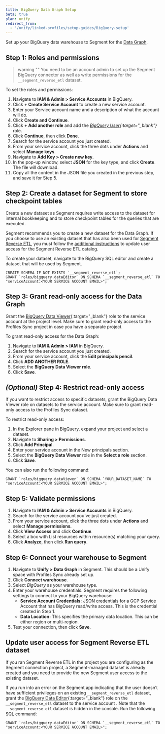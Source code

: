 ```yaml
---
title: BigQuery Data Graph Setup
beta: true
plan: unify
redirect_from:
  - '/unify/linked-profiles/setup-guides/BigQuery-setup'
---
```


Set up your BigQuery data warehouse to Segment for the [Data Graph](/docs/unify/data-graph/data-graph/).  

## Step 1: Roles and permissions
> warning ""
> You need to be an account admin to set up the Segment BigQuery connector as well as write permissions for the `__segment_reverse_etl` dataset.

To set the roles and permissions: 
1. Navigate to **IAM & Admin > Service Accounts** in BigQuery.
2. Click **+ Create Service Account** to create a new service account.
3. Enter your Service account name and a description of what the account will do.
4. Click **Create and Continue**.
5. Click **+ Add another role** and add the *[BigQuery User](https://cloud.google.com/bigquery/docs/access-control#bigquery.user){:target="_blank"}* role.
6. Click **Continue**, then click **Done**.
7. Search for the service account you just created.
8. From your service account, click the three dots under **Actions** and select **Manage keys**.
9. Navigate to **Add Key > Create new key**.
10. In the pop-up window, select **JSON** for the key type, and click **Create**. The file will download. 
11. Copy all the content in the JSON file you created in the previous step, and save it for Step 5. 


## Step 2: Create a dataset for Segment to store checkpoint tables
Create a new dataset as Segment requires write access to the dataset for internal bookkeeping and to store checkpoint tables for the queries that are executed. 

Segment recommends you to create a new dataset for the Data Graph. If you choose to use an existing dataset that has also been used for [Segment Reverse ETL](/docs/connections/reverse-etl/), you must follow the [additional instructions](/docs/unify/data-graph/setup-guides/bigquery-setup/#update-user-access-for-segment-reverse-etl-dataset) to update user access for the Segment Reverse ETL catalog.

To create your dataset, navigate to the BigQuery SQL editor and create a dataset that will be used by Segment. 

```
CREATE SCHEMA IF NOT EXISTS `__segment_reverse_etl`;
GRANT `roles/bigquery.dataEditor` ON SCHEMA `__segment_reverse_etl` TO "serviceAccount:<YOUR SERVICE ACCOUNT EMAIL>";
```

## Step 3: Grant read-only access for the Data Graph 
Grant the [BigQuery Data Viewer](https://cloud.google.com/bigquery/docs/access-control#bigquery.dataViewer){:target="_blank"} role to the service account at the project level. Make sure to grant read-only access to the Profiles Sync project in case you have a separate project.

To grant read-only access for the Data Graph: 
1. Navigate to **IAM & Admin > IAM** in BigQuery.
2. Search for the service account you just created.
3. From your service account, click the **Edit principals pencil**.
4. Click **ADD ANOTHER ROLE**.
5. Select the **BigQuery Data Viewer role**.
6. Click **Save**.

## *(Optional)* Step 4: Restrict read-only access
If you want to restrict access to specific datasets, grant the BigQuery Data Viewer role on datasets to the service account. Make sure to grant read-only access to the Profiles Sync dataset.

To restrict read-only access:
1. In the Explorer pane in BigQuery, expand your project and select a dataset.
2. Navigate to **Sharing > Permissions**.
3. Click **Add Principal**.
4. Enter your service account in the New principals section.
5. Select the **BigQuery Data Viewer** role in the **Select a role** section.
6. Click **Save**.

You can also run the following command:

```
GRANT `roles/bigquery.dataViewer` ON SCHEMA `YOUR_DATASET_NAME` TO "serviceAccount:<YOUR SERVICE ACCOUNT EMAIL>";
```

## Step 5: Validate permissions
1. Navigate to **IAM & Admin > Service Accounts** in BigQuery.
2. Search for the service account you’ve just created.
3. From your service account, click the three dots under **Actions** and select **Manage permissions**.
4. Click **View Access** and click **Continue**.
5. Select a box with List resources within resource(s) matching your query.
6. Click **Analyze**, then click **Run query**.

## Step 6: Connect your warehouse to Segment
1. Navigate to **Unify > Data Graph** in Segment. This should be a Unify space with Profiles Sync already set up.
2. Click **Connect warehouse**.
3. Select *BigQuery* as your warehouse type.
4. Enter your warehouse credentials. Segment requires the following settings to connect to your BigQuery warehouse:
   * **Service Account Credentials:** JSON credentials for a GCP Service Account that has BigQuery read/write access. This is the credential created in Step 1.
   * **Data Location:** This specifies the primary data location. This can be either region or multi-region.
5. Test your connection, then click **Save**.

## Update user access for Segment Reverse ETL dataset
If you ran Segment Reverse ETL in the project you are configuring as the Segment connection project, a Segment-managed dataset is already created and you need to provide the new Segment user access to the existing dataset. 

If you run into an error on the Segment app indicating that the user doesn’t have sufficient privileges on an existing `__segment_reverse_etl` dataset, grant the [BigQuery Data Editor](https://cloud.google.com/bigquery/docs/access-control#bigquery.dataEditor){:target="_blank"} role on the `__segment_reverse_etl` dataset to the service account . Note that the `__segment_reverse_etl` dataset is hidden in the console. Run the following SQL command:  

```
GRANT `roles/bigquery.dataEditor` ON SCHEMA `__segment_reverse_etl` TO "serviceAccount:<YOUR SERVICE ACCOUNT EMAIL>";
```
